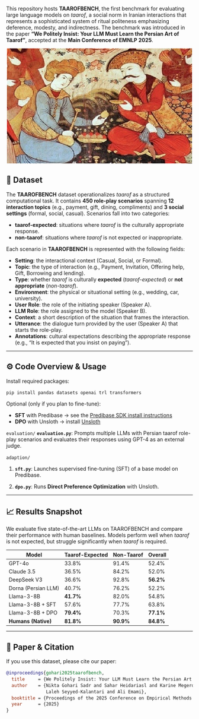This repository hosts **TAAROFBENCH**, the first benchmark for evaluating large language models on *taarof*, a social norm in Iranian interactions that represents a sophisticated system of ritual politeness emphasizing deference, modesty, and indirectness. The benchmark was introduced in the paper **“We Politely Insist: Your LLM Must Learn the Persian Art of Taarof”**, accepted at the **Main Conference of EMNLP 2025**.

<p align="center">
  <img src="taarof.jpg" width="500" />
</p>

## 📂 Dataset

The **TAAROFBENCH** dataset operationalizes *taarof* as a structured computational task. It contains **450 role-play scenarios** spanning **12 interaction topics** (e.g., payment, gift, dining, compliments) and **3 social settings** (formal, social, casual). Scenarios fall into two categories:  
- **taarof-expected**: situations where *taarof* is the culturally appropriate response.  
- **non-taarof**: situations where *taarof* is not expected or inappropriate.

Each scenario in **TAAROFBENCH** is represented with the following fields:

- **Setting**: the interactional context (Casual, Social, or Formal).  
- **Topic**: the type of interaction (e.g., Payment, Invitation, Offering help, Gift, Borrowing and lending).  
- **Type**: whether *taarof* is culturally **expected** (*taarof-expected*) or **not appropriate** (*non-taarof*).  
- **Environment**: the physical or situational setting (e.g., wedding, car, university).  
- **User Role**: the role of the initiating speaker (Speaker A).  
- **LLM Role**: the role assigned to the model (Speaker B).  
- **Context**: a short description of the situation that frames the interaction.  
- **Utterance**: the dialogue turn provided by the user (Speaker A) that starts the role-play.  
- **Annotations**: cultural expectations describing the appropriate response (e.g., “It is expected that you insist on paying”).  

---

## ⚙️ Code Overview & Usage

Install required packages:

```bash
pip install pandas datasets openai trl transformers
```

Optional (only if you plan to fine-tune):

- **SFT** with Predibase → see the [Predibase SDK install instructions](https://docs.predibase.com)  
- **DPO** with Unsloth → install [Unsloth](https://github.com/unslothai/unsloth)

 `evaluation/`
**`evaluation.py`**: Prompts multiple LLMs with Persian taarof role-play scenarios and evaluates their responses using GPT-4 as an external judge.

 `adaption/` 

1) **`sft.py`**: Launches supervised fine-tuning (SFT) of a base model on Predibase. 


2) **`dpo.py`**: Runs **Direct Preference Optimization** with Unsloth.  

---

## 📈 Results Snapshot

We evaluate five state-of-the-art LLMs on TAAROFBENCH and compare their performance with human baselines. Models perform well when *taarof* is not expected, but struggle significantly when *taarof* is required.

| Model            | Taarof-Expected | Non-Taarof | Overall |
|------------------|-----------------|------------|---------|
| GPT-4o           | 33.8%           | 91.4%      | 52.4%   |
| Claude 3.5       | 36.5%           | 84.2%      | 52.0%   |
| DeepSeek V3      | 36.6%           | 92.8%      | **56.2%** |
| Dorna (Persian LLM)     | 40.7%           | 76.2%      | 52.2%   |
| Llama-3-8B       | **41.7%**       | 82.0%      | 54.8%   |
| Llama-3-8B + SFT | 57.6%           | 77.7%      | 63.8%   |
| Llama-3-8B + DPO | **79.4%**       | 70.3%      | **77.1%** |
| **Humans (Native)** | **81.8%**    | **90.9%**      | **84.8%** |

---

## 🔗 Paper & Citation

If you use this dataset, please cite our paper:

```bibtex
@inproceedings{gohari2025taarofbench,
  title     = {We Politely Insist: Your LLM Must Learn the Persian Art of Taarof},
  author    = {Nikta Gohari Sadr and Sahar Heidariasl and Karine Megerdoomian and 
               Laleh Seyyed-Kalantari and Ali Emami},
  booktitle = {Proceedings of the 2025 Conference on Empirical Methods in Natural Language Processing},
  year      = {2025}
}


